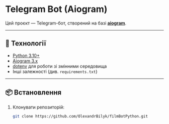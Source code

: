 # Telegram Bot (Aiogram)

Цей проєкт — Telegram-бот, створений на базі **[aiogram](https://docs.aiogram.dev/)**.

---

## 🚀 Технології
- [Python 3.10+](https://www.python.org/)
- [Aiogram 3.x](https://docs.aiogram.dev/)
- [dotenv](https://pypi.org/project/python-dotenv/) для роботи зі змінними середовища
- Інші залежності (див. `requirements.txt`)

---

## 📦 Встановлення

1. Клонувати репозиторій:
   ```bash
   git clone https://github.com/OlexandrBilyk/filmBotPython.git
   ```
